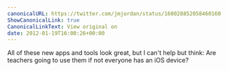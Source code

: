 ```yaml
---
canonicalURL: https://twitter.com/jmjordan/status/160028852058460160
ShowCanonicalLink: true
CanonicalLinkText: View original on
date: 2012-01-19T16:00:26+00:00
---
```

All of these new apps and tools look great, but I can't help but think: Are teachers going to use them if not everyone has an iOS device?